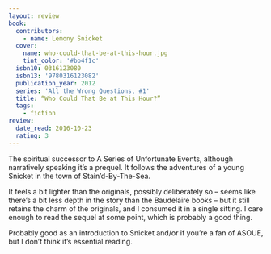 ```yaml
---
layout: review
book:
  contributors:
    - name: Lemony Snicket
  cover:
    name: who-could-that-be-at-this-hour.jpg
    tint_color: '#bb4f1c'
  isbn10: 0316123080
  isbn13: '9780316123082'
  publication_year: 2012
  series: 'All the Wrong Questions, #1'
  title: “Who Could That Be at This Hour?”
  tags:
    - fiction
review:
  date_read: 2016-10-23
  rating: 3
---
```


The spiritual successor to A Series of Unfortunate Events, although narratively speaking it’s a prequel. It follows the adventures of a young Snicket in the town of Stain’d-By-The-Sea.

It feels a bit lighter than the originals, possibly deliberately so – seems like there’s a bit less depth in the story than the Baudelaire books – but it still retains the charm of the originals, and I consumed it in a single sitting. I care enough to read the sequel at some point, which is probably a good thing.

Probably good as an introduction to Snicket and/or if you’re a fan of ASOUE, but I don’t think it’s essential reading.
